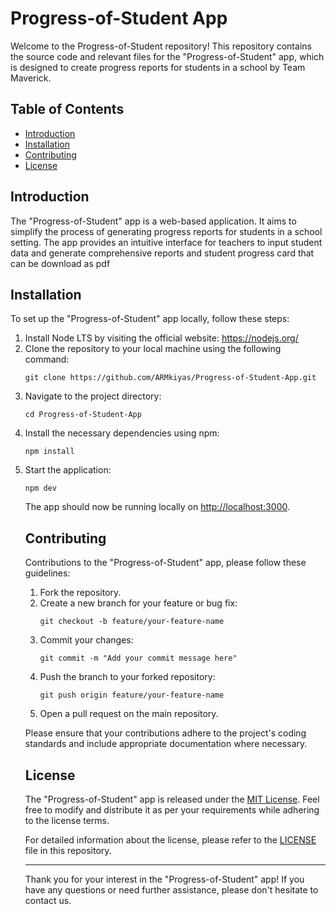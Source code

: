 <h1>Progress-of-Student App</h1>

<p>Welcome to the Progress-of-Student repository! This repository contains the source code and relevant files for the "Progress-of-Student" app, which is designed to create progress reports for students in a school by Team Maverick.</p>

<h2>Table of Contents</h2>

<ul>
  <li><a href="#introduction">Introduction</a></li>
  <li><a href="#installation">Installation</a></li>
  <li><a href="#contributing">Contributing</a></li>
  <li><a href="#license">License</a></li>
</ul>

<h2>Introduction</h2>

<p>The "Progress-of-Student" app is a web-based application. It aims to simplify the process of generating progress reports for students in a school setting. The app provides an intuitive interface for teachers to input student data and generate comprehensive reports and student progress card that can be download as pdf</p>


<h2>Installation</h2>

<p>To set up the "Progress-of-Student" app locally, follow these steps:</p>

<ol>
  <li>Install Node LTS by visiting the official website: <a href="https://nodejs.org/">https://nodejs.org/</a></li>
  <li>Clone the repository to your local machine using the following command:</li>

<pre><code>git clone https://github.com/ARMkiyas/Progress-of-Student-App.git</code></pre>

  <li>Navigate to the project directory:</li>

<pre><code>cd Progress-of-Student-App</code></pre>

  <li>Install the necessary dependencies using npm:</li>

<pre><code>npm install</code></pre>

  <li>Start the application:</li>

<pre><code>npm dev</code></pre>

<p>The app should now be running locally on <a href="http://localhost:3000">http://localhost:3000</a>.</p>


<h2>Contributing</h2>

<p>Contributions to the "Progress-of-Student" app, please follow these guidelines:</p>

<ol>
  <li>Fork the repository.</li>
  <li>Create a new branch for your feature or bug fix:</li>

<pre><code>git checkout -b feature/your-feature-name</code></pre>

  <li>Commit your changes:</li>

<pre><code>git commit -m "Add your commit message here"</code></pre>

  <li>Push the branch to your forked repository:</li>

<pre><code>git push origin feature/your-feature-name</code></pre>

  <li>Open a pull request on the main repository.</li>
</ol>

<p>Please ensure that your contributions adhere to the project's coding standards and include appropriate documentation where necessary.</p>

<h2>License</h2>

<p>The "Progress-of-Student" app is released under the <a href="LICENSE">MIT License</a>. Feel free to modify and distribute it as per your requirements while adhering to the license terms.</p>

<p>For detailed information about the license, please refer to the <a href="LICENSE">LICENSE</a> file in this repository.</p>

<hr>

<p>Thank you for your interest in the "Progress-of-Student" app! If you have any questions or need further assistance, please don't hesitate to contact us.</p>
